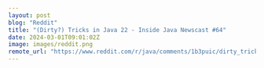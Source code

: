 ```yaml
---
layout: post
blog: "Reddit"
title: "(Dirty?) Tricks in Java 22 - Inside Java Newscast #64"
date: 2024-03-01T09:01:02Z
image: images/reddit.png
remote_url: "https://www.reddit.com/r/java/comments/1b3puic/dirty_tricks_in_java_22_inside_java_newscast_64/"
---
```


